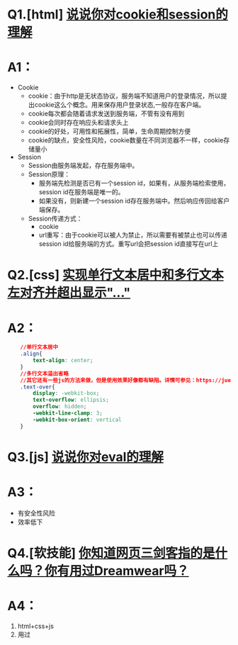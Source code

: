 # Q1.[html] [说说你对cookie和session的理解](https://github.com/haizlin/fe-interview/issues/140)
# A1：
* Cookie
    * cookie：由于http是无状态协议，服务端不知道用户的登录情况，所以提出cookie这么个概念。用来保存用户登录状态,一般存在客户端。
    * cookie每次都会随着请求发送到服务端，不管有没有用到
    * cookie会同时存在响应头和请求头上
    * cookie的好处，可用性和拓展性，简单，生命周期控制方便
    * cookie的缺点，安全性风险，cookie数量在不同浏览器不一样，cookie存储量小
* Session
    * Session由服务端发起，存在服务端中。
    * Session原理：
        * 服务端先检测是否已有一个session id，如果有，从服务端检索使用，session id在服务端是唯一的。
        * 如果没有，则新建一个session id存在服务端中。然后响应传回给客户端保存。
    * Session传递方式：
        * cookie
        * url重写：由于cookie可以被人为禁止，所以需要有被禁止也可以传递session id给服务端的方式。重写url会把session id直接写在url上


# Q2.[css] [实现单行文本居中和多行文本左对齐并超出显示"..."](https://github.com/haizlin/fe-interview/issues/141)
# A2：
```css
    //单行文本居中
    .align{
        text-align: center;
    }
    //多行文本溢出省略
    //其它还有一些js的方法来做，但是使用效果好像都有缺陷。详情可参见：https://juejin.im/post/5dc15b35f265da4d432a3d10
    .text-over{
        display: -webkit-box;
        text-overflow: ellipsis;
        overflow: hidden;
        -webkit-line-clamp: 3;
        -webkit-box-orient: vertical
    }
```

# Q3.[js] [说说你对eval的理解](https://github.com/haizlin/fe-interview/issues/142)
# A3：
* 有安全性风险
* 效率低下

# Q4.[软技能] [你知道网页三剑客指的是什么吗？你有用过Dreamwear吗？](https://github.com/haizlin/fe-interview/issues/143)
# A4：
1. html+css+js
2. 用过

